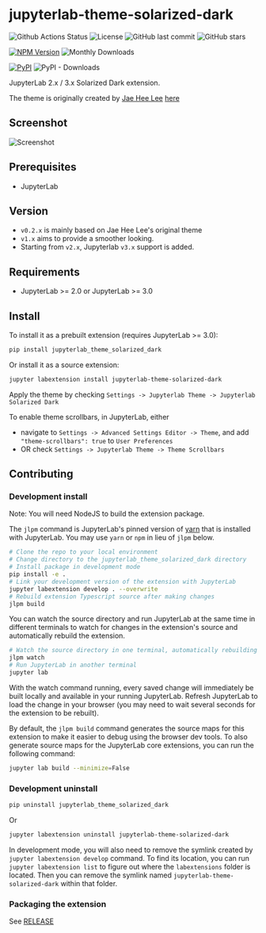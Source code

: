 # jupyterlab-theme-solarized-dark

![Github Actions Status](https://github.com/AllanChain/jupyterlab-theme-solarized-dark/workflows/Build/badge.svg)
![License](https://img.shields.io/github/license/AllanChain/jupyterlab-theme-solarized-dark.svg)
![GitHub last commit](https://img.shields.io/github/last-commit/AllanChain/jupyterlab-theme-solarized-dark)
![GitHub stars](https://img.shields.io/github/stars/AllanChain/jupyterlab-theme-solarized-dark)

[![NPM Version](https://img.shields.io/npm/v/jupyterlab-theme-solarized-dark.svg)](https://npmjs.org/package/jupyterlab-theme-solarized-dark)
![Monthly Downloads](https://img.shields.io/npm/dm/jupyterlab-theme-solarized-dark.svg?label=npm%20downloads)

[![PyPI](https://img.shields.io/pypi/v/jupyterlab_theme_solarized_dark)](https://pypi.org/project/jupyterlab-theme-solarized-dark/)
![PyPI - Downloads](https://img.shields.io/pypi/dm/jupyterlab_theme_solarized_dark?label=pypi%20downloads)

JupyterLab 2.x / 3.x Solarized Dark extension.

The theme is originally created by [Jae Hee Lee](http://jaeheelee.info/) [here](https://gist.github.com/dschaehi/ff6d30e6779a683053a1f078af178cdb)

## Screenshot

![Screenshot](https://user-images.githubusercontent.com/36528777/79721723-6927f680-8315-11ea-8a5b-e2c298eeed09.png)

## Prerequisites

- JupyterLab

## Version

- `v0.2.x` is mainly based on Jae Hee Lee's original theme
- `v1.x` aims to provide a smoother looking.
- Starting from `v2.x`, Jupyterlab `v3.x` support is added.

## Requirements

- JupyterLab >= 2.0 or JupyterLab >= 3.0

## Install

To install it as a prebuilt extension (requires JupyterLab >= 3.0):

```bash
pip install jupyterlab_theme_solarized_dark
```

Or install it as a source extension:

```bash
jupyter labextension install jupyterlab-theme-solarized-dark
```

Apply the theme by checking `Settings -> Jupyterlab Theme -> Jupyterlab Solarized Dark`

To enable theme scrollbars, in JupyterLab, either

- navigate to `Settings -> Advanced Settings Editor -> Theme`, and add `"theme-scrollbars": true` to `User Preferences`
- OR check `Settings -> Jupyterlab Theme -> Theme Scrollbars`

## Contributing

### Development install

Note: You will need NodeJS to build the extension package.

The `jlpm` command is JupyterLab's pinned version of
[yarn](https://yarnpkg.com/) that is installed with JupyterLab. You may use
`yarn` or `npm` in lieu of `jlpm` below.

```bash
# Clone the repo to your local environment
# Change directory to the jupyterlab_theme_solarized_dark directory
# Install package in development mode
pip install -e .
# Link your development version of the extension with JupyterLab
jupyter labextension develop . --overwrite
# Rebuild extension Typescript source after making changes
jlpm build
```

You can watch the source directory and run JupyterLab at the same time in different terminals to watch for changes in the extension's source and automatically rebuild the extension.

```bash
# Watch the source directory in one terminal, automatically rebuilding when needed
jlpm watch
# Run JupyterLab in another terminal
jupyter lab
```

With the watch command running, every saved change will immediately be built locally and available in your running JupyterLab. Refresh JupyterLab to load the change in your browser (you may need to wait several seconds for the extension to be rebuilt).

By default, the `jlpm build` command generates the source maps for this extension to make it easier to debug using the browser dev tools. To also generate source maps for the JupyterLab core extensions, you can run the following command:

```bash
jupyter lab build --minimize=False
```

### Development uninstall

```bash
pip uninstall jupyterlab_theme_solarized_dark
```

Or

```bash
jupyter labextension uninstall jupyterlab-theme-solarized-dark
```

In development mode, you will also need to remove the symlink created by `jupyter labextension develop`
command. To find its location, you can run `jupyter labextension list` to figure out where the `labextensions`
folder is located. Then you can remove the symlink named `jupyterlab-theme-solarized-dark` within that folder.

### Packaging the extension

See [RELEASE](RELEASE.md)
